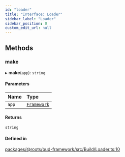 ```yaml
---
id: "loader"
title: "Interface: Loader"
sidebar_label: "Loader"
sidebar_position: 0
custom_edit_url: null
---
```


## Methods

### make

▸ **make**(`app`): `string`

#### Parameters

| Name | Type |
| :------ | :------ |
| `app` | [`Framework`](../classes/framework.md) |

#### Returns

`string`

#### Defined in

[packages/@roots/bud-framework/src/Build/Loader.ts:10](https://github.com/roots/bud/blob/d7cd28f6/packages/@roots/bud-framework/src/Build/Loader.ts#L10)
